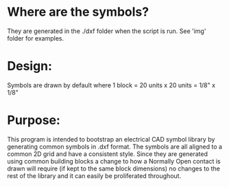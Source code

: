 # Where are the symbols?

They are generated in the ./dxf folder when the script is run.  See 'img' folder for examples.

# Design:

Symbols are drawn by default where 1 block = 20 units x 20 units = 1/8" x 1/8"

# Purpose:

This program is intended to bootstrap an electrical CAD symbol library by generating common symbols in .dxf format. The symbols are all aligned to a common 2D grid and have a consistent style.  Since they are generated using common building blocks a change to how a Normally Open contact is drawn will require (if kept to the same block dimensions) no changes to the rest of the library and it can easily be proliferated throughout.
